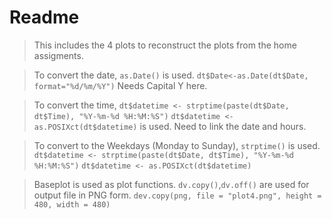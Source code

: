 # Readme

> This includes the 4 plots to reconstruct the plots from the home assigments. 

> To convert the date, `as.Date()` is used. `dt$Date<-as.Date(dt$Date, format="%d/%m/%Y")` Needs Capital Y here. 

> To convert the time, 
`dt$datetime <- strptime(paste(dt$Date, dt$Time), "%Y-%m-%d %H:%M:%S")`
`dt$datetime <- as.POSIXct(dt$datetime)` 
is used. Need to link the date and hours. 

> To convert to the Weekdays (Monday to Sunday), `strptime()` is used. 
`dt$datetime <- strptime(paste(dt$Date, dt$Time), "%Y-%m-%d %H:%M:%S")`
`dt$datetime <- as.POSIXct(dt$datetime)`

> Baseplot is used as plot functions.
`dv.copy()`,`dv.off()` are used for output file in PNG form.
`dev.copy(png, file = "plot4.png", height = 480, width = 480)`
